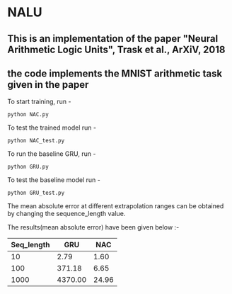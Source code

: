# NALU

## This is an implementation of the paper "Neural Arithmetic Logic Units", Trask et al., ArXiV, 2018

## the code implements the MNIST arithmetic task given in the paper

To start training, run -
```
python NAC.py
```

To test the trained model run - 
```
python NAC_test.py
```
To run the baseline GRU, run - 
```
python GRU.py
```
To test the baseline model run - 
```
python GRU_test.py
```


The mean absolute error at different extrapolation ranges can be obtained by changing the sequence_length value.

The results(mean absolute error) have been given below :-


|  Seq_length|   GRU    | NAC      |
|------------|----------|----------|
|     10     |  2.79    |   1.60   |
|     100    |  371.18  |   6.65   |
|     1000   |  4370.00 |   24.96  |


